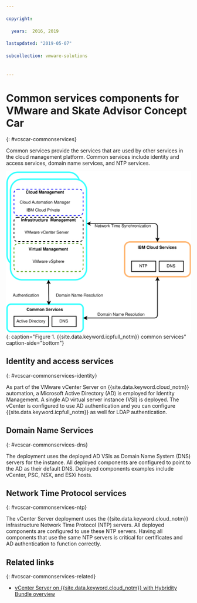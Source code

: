 ```yaml
---

copyright:

  years:  2016, 2019

lastupdated: "2019-05-07"

subcollection: vmware-solutions


---
```


# Common services components for VMware and Skate Advisor Concept Car
{: #vcscar-commonservices}

Common services provide the services that are used by other services in the cloud management platform. Common services include identity and access services, domain name services, and NTP services.

![{{site.data.keyword.icpfull_notm}} common services](../../images/vcscar-common-services.svg "{{site.data.keyword.icpfull_notm}} common services"){: caption="Figure 1. {{site.data.keyword.icpfull_notm}} common services" caption-side="bottom"}

## Identity and access services
{: #vcscar-commonservices-identity}

As part of the VMware vCenter Server on {{site.data.keyword.cloud_notm}} automation, a Microsoft Active Directory (AD) is employed for Identity  Management. A single AD virtual server instance
(VSI) is deployed. The vCenter is configured to use AD authentication and you can configure {{site.data.keyword.icpfull_notm}} as well for LDAP authentication.

## Domain Name Services
{: #vcscar-commonservices-dns}

The deployment uses the deployed AD VSIs as Domain Name System (DNS) servers for the instance. All deployed components are configured to point to the AD as their default DNS. Deployed components examples include vCenter, PSC, NSX, and ESXi hosts.

## Network Time Protocol services
{: #vcscar-commonservices-ntp}

The vCenter Server deployment uses the {{site.data.keyword.cloud_notm}} infrastructure Network Time Protocol (NTP) servers. All deployed components are configured to use these NTP servers. Having all components that use the same NTP servers is critical for certificates and AD authentication to function correctly.

## Related links
{: #vcscar-commonservices-related}

* [vCenter Server on {{site.data.keyword.cloud_notm}} with Hybridity Bundle overview](/docs/services/vmwaresolutions/archiref/vcs?topic=vmware-solutions-vcs-hybridity-intro)
